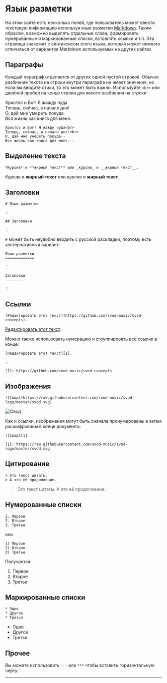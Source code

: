 # Язык разметки

На этом сайте есть несколько полей, где пользователь может ввести текстовую
информацию используя язык разметки
[Markdown](https://ru.wikipedia.org/wiki/Markdown). Таким образом, возможно
выделять отдельные слова, формировать нумерованные и маркированные списки,
вставлять ссылки и т.п. Эта страница знакомит с синтаксисом этого языка,
который может немного отличаться от вариантов Markdown используемых на
других сайтах.

## Параграфы

Каждый параграф отделяется от других одной пустой строкой. Обычно разбиение
текста на строки внутри параграфа не имеет значения, но если вы вводите
стихи, то это может быть важно. Используйте `<br>` или двойной пробел на
конце строки для явного разбиения на строки:

Христос и Бог! Я жажду чуда<br>
Теперь, сейчас, в начале дня!<br>
О, дай мне умереть покуда<br>
Вся жизнь как книга для меня.<br>

```
Христос и Бог! Я жажду чуда<br>
Теперь, сейчас, в начале дня!<br>
О, дай мне умереть покуда··
Вся жизнь как книга для меня.··
```

## Выделение текста

```
*Курсив* и **жирный текст** или _курсив_ и __жирный текст__.
```

*Курсив* и **жирный текст** или _курсив_ и __жирный текст__.

## Заголовки

```
# Язык разметки

⋮

## Заголовки

⋮
```

`#` может быть неудобно вводить с русской раскладки, поэтому есть
альтернативный вариант:

```
Язык разметки
=============

⋮

Заголовки
---------

⋮
```

## Ссылки

```
[Редактировать этот текст](https://github.com/svod-music/svod-concepts).
```

[Редактировать этот текст](https://github.com/svod-music/svod-concepts).

Можно также использовать нумерацию и сгруппировать все ссылки в конце:

```
[Редактировать этот текст][1].

⋮

[1]: https://github.com/svod-music/svod-concepts
```

## Изображения

```
![Свод](https://raw.githubusercontent.com/svod-music/svod-logo/master/svod.svg)
```

![Свод](https://raw.githubusercontent.com/svod-music/svod-logo/master/svod.svg)

Как и ссылки, изображения могут быть сначала пронумерованы а затем
расшифрованы в конце документа:

```
![Свод][1]

[1]: https://raw.githubusercontent.com/svod-music/svod-logo/master/svod.svg
```

## Цитирование

```
> Это текст цитаты.
> А это её продолжение.
```

> Это текст цитаты.
> А это её продолжение.

## Нумерованные списки

```
1. Первое
2. Второе
3. Третье
```

или

```
1) Первое
2) Второе
3) Третье
```

Получается:

1) Первое
2) Второе
3) Третье

## Маркированные списки

```
* Одно
* Другое
* Третье
```

* Одно
* Другое
* Третье

## Прочее

Вы можете использовать `---` или `***` чтобы вставить горизонтальную черту:

***
